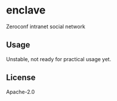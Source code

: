 # enclave

Zeroconf intranet social network

## Usage

Unstable, not ready for practical usage yet.

## License

Apache-2.0
